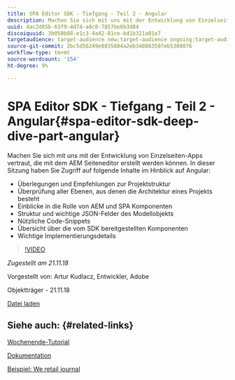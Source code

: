 ```yaml
---
title: SPA Editor SDK - Tiefgang - Teil 2 - Angular
description: Machen Sie sich mit uns mit der Entwicklung von Einzelseiten-Apps vertraut, die mit dem AEM Seiteneditor erstellt werden können.
uuid: 4ac2d85b-63f9-4d74-a8c0-7857be6b3d84
discoiquuid: 3b050b88-e1c3-4a42-81ce-bd1b321a01e7
targetaudience: target-audience new;target-audience ongoing;target-audience upgrader
source-git-commit: 2bc5d56249e8835884a2eb348083507eb5308076
workflow-type: tm+mt
source-wordcount: '154'
ht-degree: 9%

---
```



# SPA Editor SDK - Tiefgang - Teil 2 - Angular{#spa-editor-sdk-deep-dive-part-angular}

Machen Sie sich mit uns mit der Entwicklung von Einzelseiten-Apps vertraut, die mit dem AEM Seiteneditor erstellt werden können. In dieser Sitzung haben Sie Zugriff auf folgende Inhalte im Hinblick auf Angular:

* Überlegungen und Empfehlungen zur Projektstruktur
* Überprüfung aller Ebenen, aus denen die Architektur eines Projekts besteht
* Einblicke in die Rolle von AEM und SPA Komponenten
* Struktur und wichtige JSON-Felder des Modellobjekts
* Nützliche Code-Snippets
* Übersicht über die vom SDK bereitgestellten Komponenten
* Wichtige Implementierungsdetails

>[!VIDEO](https://video.tv.adobe.com/v/25503/?quality-9)

*Zugestellt am 21.11.18*

Vorgestellt von: Artur Kudlacz, Entwickler, Adobe

Objektträger - 21.11.18

[Datei laden](assets/aem-gems-aem-spaeditorangular-112118.pdf)

## Siehe auch: {#related-links}

[Wochenende-Tutorial](https://experienceleague.adobe.com/docs/experience-manager-learn/getting-started-wknd-tutorial-develop/overview.html?lang=de)

[Dokumentation](https://helpx.adobe.com/experience-manager/6-4/sites/developing/using/spa-overview.html)

[Beispiel: We retail journal](https://de.github.com/adobe/aem-sample-we-retail-journal)

<!--
[Get back to the Overview](https://helpx.adobe.com/experience-manager/kt/eseminars/gems/aem-index.html)
-->
